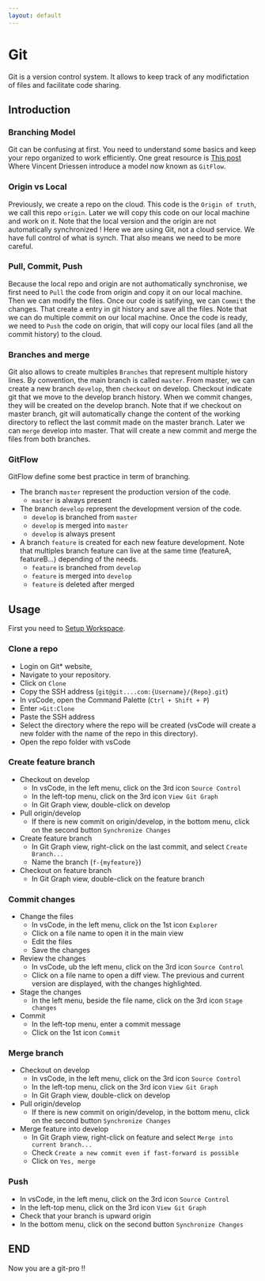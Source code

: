 ```yaml
---
layout: default
---
```


# Git
Git is a version control system. It allows to keep track of any modifictation of files and facilitate code sharing.

## Introduction
### Branching Model
Git can be confusing at first. You need to understand some basics and keep your repo organized to work efficiently. One great resource is [This post](https://nvie.com/posts/a-successful-git-branching-model/) Where Vincent Driessen introduce a model now known as `GitFlow`.

### Origin vs Local
Previously, we create a repo on the cloud. This code is the `Origin of truth`, we call this repo `origin`. Later we will copy this code on our local machine and work on it. Note that the local version and the origin are not automatically synchronized ! Here we are using Git, not a cloud service. We have full control of what is synch. That also means we need to be more careful.

### Pull, Commit, Push
Because the local repo and origin are not authomatically synchronise, we first need to `Pull` the code from origin and copy it on our local machine. Then we can modify the files. Once our code is satifying, we can `Commit` the changes. That create a entry in git history and save all the files. Note that we can do multiple commit on our local machine. Once the code is ready, we need to `Push` the code on origin, that will copy our local files (and all the commit history) to the cloud.

### Branches and merge
Git also allows to create multiples `Branches` that represent multiple history lines. By convention, the main branch is called `master`. From master, we can create a new branch `develop`, then `checkout` on develop. Checkout indicate git that we move to the develop branch history. When we commit changes, they will be created on the develop branch. Note that if we checkout on master branch, git will automatically change the content of the working directory to reflect the last commit made on the master branch. Later we can `merge` develop into master. That will create a new commit and merge the files from both branches.

### GitFlow
GitFlow define some best practice in term of branching.

* The branch `master` represent the production version of the code.
  * `master` is always present
* The branch `develop` represent the development version of the code.
  * `develop` is branched from `master`
  * `develop` is merged into `master`
  * `develop` is always present
* A branch `feature` is created for each new feature development. Note that multiples branch feature can live at the same time (featureA, featureB...) depending of the needs.
  * `feature` is branched from `develop`
  * `feature` is merged into `develop`
  * `feature` is deleted after merged

## Usage
First you need to [Setup Workspace](tutorials/setup.html).

### Clone a repo
* Login on Git* website,
* Navigate to your repository.
* Click on `Clone`
* Copy the SSH address (`git@git....com:{Username}/{Repo}.git`)
* In vsCode, open the Command Palette (`Ctrl + Shift + P`)
* Enter `>Git:Clone`
* Paste the SSH address
* Select the directory where the repo will be created (vsCode will create a new folder with the name of the repo in this directory).
* Open the repo folder with vsCode

### Create feature branch
* Checkout on develop
  * In vsCode, in the left menu, click on the 3rd icon `Source Control`
  * In the left-top menu, click on the 3rd icon `View Git Graph`
  * In Git Graph view, double-click on develop
* Pull origin/develop
  * If there is new commit on origin/develop, in the bottom menu, click on the second button `Synchronize Changes`
* Create feature branch
  * In Git Graph view, right-click on the last commit, and select `Create Branch...`
  * Name the branch (`f-{myfeature}`)
* Checkout on feature branch
  * In Git Graph view, double-click on the feature branch

### Commit changes
* Change the files
  * In vsCode, in the left menu, click on the 1st icon `Explorer`
  * Click on a file name to open it in the main view
  * Edit the files
  * Save the changes
* Review the changes
  * In vsCode, ub the left menu, click on the 3rd icon `Source Control`
  * Click on a file name to open a diff view. The previous and current version are displayed, with the changes highlighted.
* Stage the changes
  * In the left menu, beside the file name, click on the 3rd icon `Stage changes`
* Commit
  * In the left-top menu, enter a commit message
  * Click on the 1st icon `Commit`

### Merge branch
* Checkout on develop
  * In vsCode, in the left menu, click on the 3rd icon `Source Control`
  * In the left-top menu, click on the 3rd icon `View Git Graph`
  * In Git Graph view, double-click on develop
* Pull origin/develop
  * If there is new commit on origin/develop, in the bottom menu, click on the second button `Synchronize Changes`
* Merge feature into develop
  * In Git Graph view, right-click on feature and select `Merge into current branch...`
  * Check `Create a new commit even if fast-forward is possible`
  * Click on `Yes, merge`

### Push
* In vsCode, in the left menu, click on the 3rd icon `Source Control`
* In the left-top menu, click on the 3rd icon `View Git Graph`
* Check that your branch is upward origin
* In the bottom menu, click on the second button `Synchronize Changes`

## END
Now you are a git-pro !!
